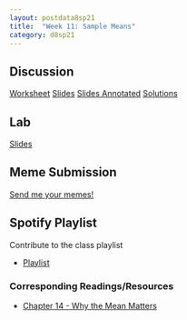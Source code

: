 ```yaml
---
layout: postdata8sp21
title:  "Week 11: Sample Means"
category: d8sp21
---
```


## Discussion

[Worksheet](https://docs.google.com/document/d/1yc2IwI_6afUQshUQ9NUg4FXRVSPj2jk2kYF7KWYA3Pg/edit?usp=sharing)
[Slides](https://drive.google.com/file/d/1kbeW9IpPuGUXmLP2TVvh857hE7xTZ5Vu/view?usp=sharing)
[Slides Annotated]()
[Solutions](http://data8.org)

## Lab

[Slides]()

## Meme Submission

[Send me your memes!](https://forms.gle/gAZZoVQRgC9jJ3uX7)


## Spotify Playlist

Contribute to the class playlist
- [Playlist](https://open.spotify.com/playlist/1G2L94MWCaYc7aASZJmCun?si=zQAKOEyZRcSoP_QENbaMJQ)

### Corresponding Readings/Resources

- [Chapter 14 - Why the Mean Matters](https://inferentialthinking.com/chapters/14/Why_the_Mean_Matters.html)


